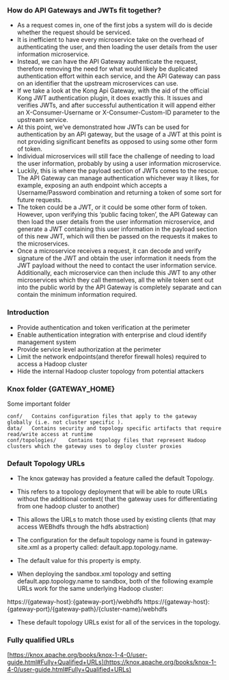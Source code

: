 
### How do API Gateways and JWTs fit together? 
* As a request comes in, one of the first jobs a system will do is decide whether the request should be serviced.   
* It is inefficient to have every microservice take on the overhead of authenticating the user, and then loading the user details from the user information microservice. 
* Instead, we can have the API Gateway authenticate the request, therefore removing the need for what would likely be duplicated authentication effort within each service, and the API Gateway can pass on an identifier that the upstream microservices can use.    
* If we take a look at the Kong Api Gateway, with the aid of the official Kong JWT authentication plugin, it does exactly this. It issues and verifies JWTs, and after successful authentication it will append either an X-Consumer-Username or X-Consumer-Custom-ID parameter to the upstream service.    
* At this point, we’ve demonstrated how JWTs can be used for authentication by an API gateway, but the usage of a JWT at this point is not providing significant benefits as opposed to using some other form of token.    
* Individual microservices will still face the challenge of needing to load the user information, probably by using a user information microservice.
* Luckily, this is where the payload section of JWTs comes to the rescue. The API Gateway can manage authentication whichever way it likes, for example, exposing an auth endpoint which accepts a Username/Password combination and returning a token of some sort for future requests. 
* The token could be a JWT, or it could be some other form of token. However, upon verifying this ‘public facing token’, the API Gateway can then load the user details from the user information microservice, and generate a JWT containing this user information in the payload section of this new JWT, which will then be passed on the requests it makes to the microservices. 
* Once a microservice receives a request, it can decode and verify signature of the JWT and obtain the user information it needs from the JWT payload without the need to contact the user information service. Additionally, each microservice can then include this JWT to any other microservices which they call themselves, all the while token sent out into the public world by the API Gateway is completely separate and can contain the minimum information required.

### Introduction
* Provide authentication and token verification at the perimeter
* Enable authentication integration with enterprise and cloud identify management system
* Provide service level authorization at the perimeter
* Limit the network endpoints(and therefor firewall holes) required to access a Hadoop cluster
* Hide the internal Hadoop cluster topology from potential attackers

### Knox folder {GATEWAY_HOME}
Some important folder
```
conf/	Contains configuration files that apply to the gateway globally (i.e. not cluster specific ).
data/	Contains security and topology specific artifacts that require read/write access at runtime
conf/topologies/	Contains topology files that represent Hadoop clusters which the gateway uses to deploy cluster proxies
```

### Default Topology URLs
* The knox gateway has provided a feature called the default Topology. 
* This refers to a topology deployment that will be able to route URLs without the additional context( that the gateway uses for differentiating from one hadoop cluster to another)
* This allows the URLs to match those used by existing clients (that may access WEBhdfs through the hdfs abstraction)

* The configuration for the default topology name is found in gateway-site.xml as a property called: default.app.topology.name.  

* The default value for this property is empty.

* When deploying the sandbox.xml topology and setting default.app.topology.name to sandbox, both of the following example URLs work for the same underlying Hadoop cluster:

https://{gateway-host}:{gateway-port}/webhdfs
https://{gateway-host}:{gateway-port}/{gateway-path}/{cluster-name}/webhdfs
* These default topology URLs exist for all of the services in the topology.

### Fully qualified URLs 
[https://knox.apache.org/books/knox-1-4-0/user-guide.html#Fully+Qualified+URLs](https://knox.apache.org/books/knox-1-4-0/user-guide.html#Fully+Qualified+URLs)
